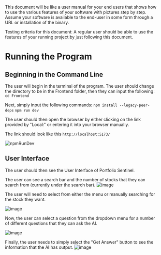 This document will be like a user manual for your end users that shows how to use the various features of your software with pictures step by step.
Assume your software is available to the end-user in some form through a URL or installation of the binary.

Testing criteria for this document:
  A regular user should be able to use the features of your running project by just following this document.


# Running the Program

## Beginning in the Command Line
The user will begin in the terminal of the program. The user should change the directory to be in the Frontend folder, then they can input the following:
`cd Frontend`

Next, simply input the following commands: 
  `npm install --legacy-peer-deps`
  `npm run dev`

The user should then open the browser by either clicking on the link provided by "Local:" or entering it into your browser manually.

The link should look like this `http://localhost:5173/`

![npmRunDev](https://github.com/user-attachments/assets/5c5b3c4d-c8d4-4101-a927-a5a56ce22f82)

## User Interface
The user should then see the User Interface of Portfolio Sentinel.

The user can see a search bar and the number of stocks that they can search from (currently under the search bar).
![image](https://github.com/user-attachments/assets/e3588330-b027-471c-bb6c-18b7d6d9839a)

The user will need to select from either the menu or manually searching for the stock they want.

![image](https://github.com/user-attachments/assets/3a68ea27-ef65-4fc1-ad9f-ebb68d3cec67)

Now, the user can select a question from the dropdown menu for a number of different questions that they can ask the AI. 

![image](https://github.com/user-attachments/assets/1723bd29-18e5-4e05-a28e-1f1d3c4ee9bd)

Finally, the user needs to simply select the "Get Answer" button to see the information that the AI has output.
![image](https://github.com/user-attachments/assets/4ad9e490-a301-40a9-8cf2-95da717eeaf2)


